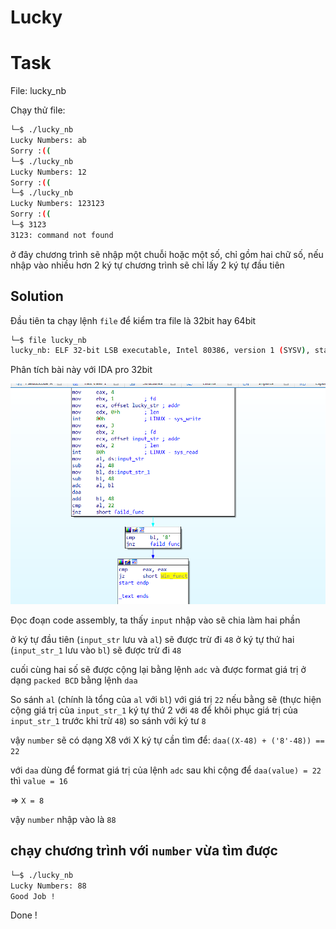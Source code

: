 # **Lucky**

# Task
File: lucky_nb

Chạy thử file: 
```bash
└─$ ./lucky_nb
Lucky Numbers: ab
Sorry :((
└─$ ./lucky_nb
Lucky Numbers: 12
Sorry :((
└─$ ./lucky_nb
Lucky Numbers: 123123
Sorry :((
└─$ 3123
3123: command not found
```

ở đây chương trình sẽ nhập một chuỗi hoặc một số,
chỉ gồm hai chữ số, nếu nhập vào nhiều hơn 2 ký tự chương trình sẽ chỉ lấy 2 ký tự đầu tiên

## Solution

Đầu tiên ta chạy lệnh `file` để kiểm tra file là 32bit hay 64bit

```bash
└─$ file lucky_nb
lucky_nb: ELF 32-bit LSB executable, Intel 80386, version 1 (SYSV), statically linked, stripped
```

Phân tích bài này với IDA pro 32bit

![image](lucky.png)

Đọc đoạn code assembly, ta thấy `input` nhập vào sẽ chia làm hai phần

ở ký tự đầu tiên (`input_str` lưu và `al`) sẽ được trừ đi `48` 
ở ký tự thứ hai (`input_str_1` lưu vào `bl`) sẽ được trừ đi `48`

cuối cùng hai số sẽ được cộng lại bằng lệnh `adc` và được format giá trị ở dạng `packed BCD` bằng lệnh `daa`


So sánh `al` (chính là tổng của `al` với `bl`) với giá trị `22` nếu bằng sẽ (thực hiện cộng giá trị của `input_str_1` ký tự thứ 2 với `48` để khôi phục giá trị của `input_str_1` trước khi trừ `48`) so sánh với ký tư `8` 

vậy `number` sẽ có dạng X8 với X ký tự cần tìm để:
`daa((X-48) + ('8'-48)) == 22`

với `daa` dùng để format giá trị của lệnh `adc` sau khi cộng
để `daa(value) = 22` thì `value = 16`

=> `X = 8`

vậy `number` nhập vào là `88`

## chạy chương trình với `number` vừa tìm được 

```bash
└─$ ./lucky_nb
Lucky Numbers: 88
Good Job !
```
Done !
